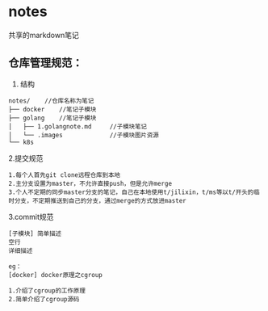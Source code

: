 # notes
共享的markdown笔记

## 仓库管理规范：

1. 结构
```
notes/    //仓库名称为笔记
├── docker    //笔记子模块
├── golang    //笔记子模块
│   ├── 1.golangnote.md     //子模块笔记
│   └── .images             //子模块图片资源
└── k8s
```

2.提交规范

```
1.每个人首先git clone远程仓库到本地
2.主分支设置为master，不允许直接push，但是允许merge
3.个人不定期的同步master分支的笔记，自己在本地使用t/jilixin，t/ms等以t/开头的临时分支，不定期推送到自己的分支，通过merge的方式放进master
```

3.commit规范

```
[子模块] 简单描述
空行
详细描述

eg：
[docker] docker原理之cgroup

1.介绍了cgroup的工作原理
2.简单介绍了cgroup源码
```
